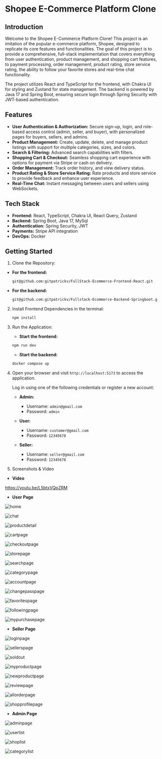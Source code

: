 # Shopee E-Commerce Platform Clone

## Introduction
Welcome to the Shopee E-Commerce Platform Clone! This project is an imitation of the popular e-commerce platform, Shopee, designed to replicate its core features and functionalities. The goal of this project is to provide a comprehensive, full-stack implementation that covers everything from user authentication, product management, and shopping cart features, to payment processing, order management, product rating, store service rating, the ability to follow your favorite stores and real-time chat functionality.

The project utilizes React and TypeScript for the frontend, with Chakra UI for styling and Zustand for state management. The backend is powered by Java 17 and Spring Boot, ensuring secure login through Spring Security with JWT-based authentication.

## Features

- **User Authentication & Authorization:** Secure sign-up, login, and role-based access control (admin, seller, and buyer), with personalized pages for buyers, sellers, and admins.
- **Product Management:** Create, update, delete, and manage product listings with support for multiple categories, sizes, and colors.
- **Search & Filtering:** Advanced search capabilities with filters.
- **Shopping Cart & Checkout:** Seamless shopping cart experience with options for payment via Stripe or cash on delivery.
- **Order Management:** Track order history, and view delivery status.
- **Product Rating & Store Service Rating:** Rate products and store service to provide feedback and enhance user experience.
- **Real-Time Chat:** Instant messaging between users and sellers using WebSockets.

## Tech Stack

- **Frontend:** React, TypeScript, Chakra UI, React Query, Zustand
- **Backend:** Spring Boot, Java 17, MySql
- **Authentication:** Spring Security, JWT
- **Payments:** Stripe API integration
- **DevOps:** Docker

## Getting Started

1. Clone the Repository:

- **For the frontend:**
    ```bash
    git@github.com:gitpatrickv/FullStack-Ecommerce-Frontend-React.git
    ```
- **For the backend:**
    ```bash
    git@github.com:gitpatrickv/Fullstack-Ecommerce-Backend-Springboot.git
    ```

2. Install Frontend Dependencies in the terminal:
   ```bash
   npm install
   ```

3. Run the Application:
    - **Start the frontend:**
    ```bash
    npm run dev
    ```

    - **Start the backend:**
    ```bash
    docker compose up
    ```

4. Open your browser and visit `http://localhost:5173` to access the application.

   Log in using one of the following credentials or register a new account:

   - **Admin:**
     - Username: `admin@gmail.com`
     - Password: `admin`
   
   - **User:**
     - Username: `customer@gmail.com`
     - Password: `12345678`
   
   - **Seller:**
     - Username: `seller@gmail.com`
     - Password: `12345678`


5. Screenshots & Video
- **Video**

https://youtu.be/L5btxVQpZRM

- **User Page**

![home](https://github.com/user-attachments/assets/1d287039-8ae2-45a6-9782-3dc30aa03e9f)

![chat](https://github.com/user-attachments/assets/268ea0be-bdcd-46b1-8252-55bef27c250e)

![productdetail](https://github.com/user-attachments/assets/9fd5e7ce-ddbe-4032-b23c-2da66bd743d7)

![cartpage](https://github.com/user-attachments/assets/d8609481-ea66-417a-9109-603c0176f372)

![checkoutpage](https://github.com/user-attachments/assets/d31b1520-ea8e-42fc-8300-6a5f0bba35c9)

![storepage](https://github.com/user-attachments/assets/f517d4c5-b818-4519-8826-94834c8aa82f)

![searchpage](https://github.com/user-attachments/assets/987794b6-b988-4030-a013-98bd3d1dbce9)

![categorypage](https://github.com/user-attachments/assets/c56eeae7-9ada-4219-80fe-2b84860cbcbb)

![accountpage](https://github.com/user-attachments/assets/749bbf01-8b39-49e2-a6e7-8f0211e05712)

![changepasspage](https://github.com/user-attachments/assets/3089665d-e1c1-4797-b2a0-d8c6e7680d2b)

![favoritespage](https://github.com/user-attachments/assets/71beab54-16c0-4f22-a79d-420aa1a7d521)

![followingpage](https://github.com/user-attachments/assets/10447925-c185-4bb6-9292-cf8d01c57993)

![mypurchasepage](https://github.com/user-attachments/assets/50349b8f-858e-49e5-a443-4b5958cec1ad)

- **Seller Page**

![loginpage](https://github.com/user-attachments/assets/b9bd7020-9b7e-4cf4-a221-55e0111e11b9)

![sellerspage](https://github.com/user-attachments/assets/c1c994ce-d52e-4e27-8fe6-5a0a8360dfef)

![soldout](https://github.com/user-attachments/assets/53e9709b-4615-4a22-8a1e-4bae4cf4a964)

![myproductpage](https://github.com/user-attachments/assets/7e9e940f-16fe-48e1-af80-20b97410d176)

![newproductpage](https://github.com/user-attachments/assets/84205a29-bc7c-4ac3-a663-57040f549521)

![reviewpage](https://github.com/user-attachments/assets/011b8e9a-0316-4ac3-84d0-d43e32e0c2ef)

![allorderpage](https://github.com/user-attachments/assets/71efe56c-9e2e-495e-9809-ec76283af893)

![shopprofilepage](https://github.com/user-attachments/assets/8c47b6a5-853a-4520-8165-7fc53fa83874)

- **Admin Page**

![adminpage](https://github.com/user-attachments/assets/9b764322-da5f-4364-ba8e-c757f9e883aa)

![userlist](https://github.com/user-attachments/assets/157869dc-156d-4efb-b854-53be1ffb1ac3)

![shoplist](https://github.com/user-attachments/assets/98bef262-eaed-42e0-a1e0-7d7a52a23221)

![categorylist](https://github.com/user-attachments/assets/95288aeb-4cd3-4c58-9c37-1151cd0a9b1a)





